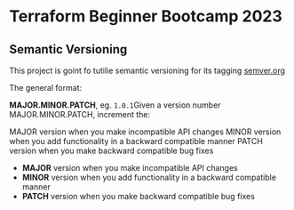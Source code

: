 # Terraform Beginner Bootcamp 2023

## Semantic Versioning

This project is goint fo tutilie semantic versioning for its tagging
[semver.org](https://semver.org)

The general format:

**MAJOR.MINOR.PATCH**, eg. `1.0.1`Given a version number MAJOR.MINOR.PATCH, increment the:

MAJOR version when you make incompatible API changes
MINOR version when you add functionality in a backward compatible manner
PATCH version when you make backward compatible bug fixes
- **MAJOR** version when you make incompatible API changes
- **MINOR** version when you add functionality in a backward compatible manner
- **PATCH** version when you make backward compatible bug fixes